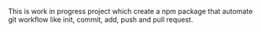 This is work in progress project which create a npm package that automate git workflow like init, commit, add, push and pull request.